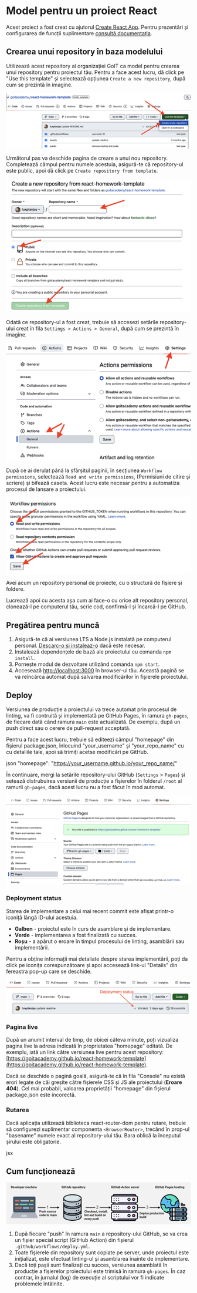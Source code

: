 # Model pentru un proiect React

Acest proiect a fost creat cu ajutorul
[Create React App](https://github.com/facebook/create-react-app). Pentru prezentări
și configurarea de funcții suplimentare
[consultă documentația](https://facebook.github.io/create-react-app/docs/getting-started).

## Crearea unui repository în baza modelului

Utilizează acest repository al organizației GoIT ca model pentru crearea unui repository
pentru proiectul tău. Pentru a face acest lucru, dă click pe "Use this template" și selectează opțiunea
`Create a new repository`, după cum se prezintă în imagine.

![Creating repo from a template step 1](./assets/template-step-1.png)

Următorul pas va deschide pagina de creare a unui nou repository. Completează câmpul
pentru numele acestuia, asigură-te că repository-ul este public, apoi dă click pe `Create repository from template`.

![Creating repo from a template step 2](./assets/template-step-2.png)

Odată ce repository-ul a fost creat, trebuie să accesezi setările repository-ului creat în fila `Settings > Actions > General`, după cum se prezintă în imagine.

![Settings GitHub Actions permissions step 1](./assets/gh-actions-perm-1.png)

După ce ai derulat până la sfârșitul paginii, în secțiunea `Workflow permissions`, selectează `Read and write permissions`, (Permisiuni de citire și scriere) și bifează caseta. Acest lucru
este necesar pentru a automatiza procesul de lansare a proiectului.

![Settings GitHub Actions permissions step 2](./assets/gh-actions-perm-2.png)

Avei acum un repository personal de proiecte, cu o structură de fișiere și foldere.

Lucrează apoi cu acesta așa cum ai face-o cu orice alt repository personal,
clonează-l pe computerul tău, scrie cod, confirmă-l și încarcă-l pe
GitHub.

## Pregătirea pentru muncă

1. Asigură-te că ai versiunea LTS a Node.js instalată pe computerul personal.
   [Descarc-o și instaleaz-o](https://nodejs.org/en/) dacă este necesar.
2. Instalează dependențele de bază ale proiectului cu comanda `npm install`.
3. Pornește modul de dezvoltare utilizând comanda `npm start`.
4. Accesează [http://localhost:3000](http://localhost:3000) în browser-ul tău.
   Această pagină se va reîncărca automat după salvarea modificărilor în fișierele proiectului.

## Deploy

Versiunea de producție a proiectului va trece automat prin procesul de linting, va fi contruită și implementată pe GitHub Pages, în ramura `gh-pages`, de fiecare dată când ramura `main` este actualizată. De exemplu, după un push direct sau o cerere de pull-request acceptată. 

Pentru a face acest lucru, trebuie să editeezi câmpul "homepage" din fișierul package.json, înlocuind "your_username" și "your_repo_name" cu cu detaliile tale, apoi să trimiți acetse modificări pe GitHub.

json
"homepage": "https://your_username.github.io/your_repo_name/"

În continuare, mergi la setările repository-ului GitHub (`Settings` > `Pages`) și setează distrubuirea versiunii de producție a fișierelor în folderul `/root` al ramurii `gh-pages`, dacă acest lucru nu a fost făcut în mod automat.

![GitHub Pages settings](./assets/repo-settings.png)

### Deployment status

Starea de implementare a celui mai recent commit este afișat printr-o iconiță lângă ID-ului acestuia.

- **Galben** - proiectul este în curs de asamblare și de implementare.
- **Verde** - implementarea a fost finalizată cu succes.
- **Roșu** - a apărut o eroare în timpul procesului de linting, asamblării sau implementării.

Pentru a obține informații mai detaliate despre starea implementării, poți da click pe iconița corespunzătoare și apoi accesează link-ul "Details" din fereastra pop-up care se deschide.

![Deployment status](./assets/deploy-status.png)

### Pagina live

După un anumit interval de timp, de obicei câteva minute, poți vizualiza pagina live la adresa indicată în proprietatea "homepage" editată. De exemplu, iată un link către versiunea live pentru acest repository:
[https://goitacademy.github.io/react-homework-template](https://goitacademy.github.io/react-homework-template).

Dacă se deschide o pagină goală, asigură-te că în fila "Console" nu există erori legate de căi greșite către fișierele CSS și JS ale proiectului (**Eroare 404**). Cel mai probabil, valoarea proprietății "homepage" din fișierul package.json este incorectă.

### Rutarea

Dacă aplicația utilizează biblioteca react-router-dom pentru rutare,
trebuie să configurezi suplimentar componenta `<BrowserRouter>`, trecând în prop-ul "basename" numele exact al repository-ului tău. Bara oblică la începutul șirului este obligatorie.

jsx
<BrowserRouter basename="/your_repo_name">
  <App />
</BrowserRouter>


## Cum funcționează

![How it works](./assets/how-it-works.png)

1. După fiecare "push" în ramura `main` a repository-ului GitHub, se va crea un fișier special script (GitHub Action) din fișierul `.github/workflows/deploy.yml`.
2. Toate fișierele din repository sunt copiate pe server, unde proiectul este inițializat, este efectuat linting-ul și asamblarea înainte de implementare.
3. Dacă toți pașii sunt finalizați cu succes, versiunea asamblată în producție a fișierelor proiectului este trimisă în ramura `gh-pages`. În caz contrar, în jurnalul (log) de execuție al scriptului vor fi indicate problemele întâlnite.
